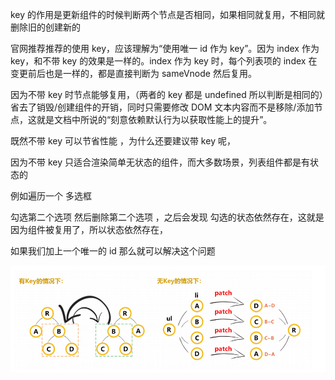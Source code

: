 key 的作用是更新组件的时候判断两个节点是否相同，如果相同就复用，不相同就删除旧的创建新的

官网推荐推荐的使用 key，应该理解为“使用唯一 id 作为 key”。因为 index 作为 key，和不带 key 的效果是一样的。index 作为 key 时，每个列表项的 index 在变更前后也是一样的，都是直接判断为 sameVnode 然后复用。

因为不带 key 时节点能够复用，（两者的 key 都是 undefined 所以判断是相同的）省去了销毁/创建组件的开销，同时只需要修改 DOM 文本内容而不是移除/添加节点，这就是文档中所说的“刻意依赖默认行为以获取性能上的提升”。

既然不带 key 可以节省性能 ，为什么还要建议带 key 呢，

因为不带 key 只适合渲染简单无状态的组件，而大多数场景，列表组件都是有状态的

例如遍历一个 多选框

勾选第二个选项 然后删除第二个选项 ，之后会发现 勾选的状态依然存在，这就是因为组件被复用了，所以状态依然存在，

如果我们加上一个唯一的 id 那么就可以解决这个问题

![](img/key_01.jpg)
